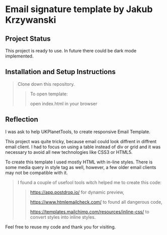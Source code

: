 # Email signature template by Jakub Krzywanski

## Project Status

This project is ready to use. In future there could be dark mode implemented.

## Installation and Setup Instructions

> Clone down this repository.
>
> > To open template:
> >
> > open index.html in your browser

## Reflection

I was ask to help UKPlanetTools, to create responsive Email Template.

This project was quite tricky, because email could look diffrent in diffrent email client. I had to focus on using a table instead of div or grid and it was necessary to avoid all new technologies like CSS3 or HTML5.

To create this template I used mostly HTML with in-line styles. There is some media query in style tag as well, however, a few older email clients may not be compatible with it.

> I found a couple of usefool tools witch helped me to create this code:
>
> > https://app.postdrop.io/ for dynamic preview,
> >
> > https://www.htmlemailcheck.com/ to found all dangerous code,
> >
> > https://templates.mailchimp.com/resources/inline-css/ to convert styles into inline styles.

Feel free to reuse my code and thank you for visiting.

